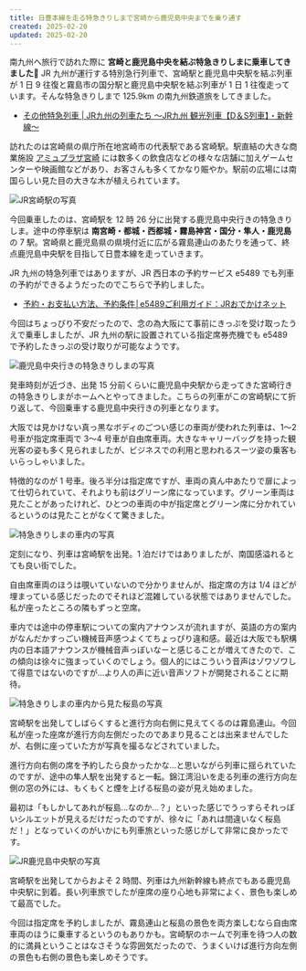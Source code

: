 ```yaml
---
title: 日豊本線を走る特急きりしまで宮崎から鹿児島中央までを乗り通す
created: 2025-02-20
updated: 2025-02-20
---
```


南九州へ旅行で訪れた際に **宮崎と鹿児島中央を結ぶ特急きりしまに乗車してきました🚆** JR 九州が運行する特別急行列車で、宮崎駅と鹿児島中央駅を結ぶ列車が 1 日 9 往復と霧島市の国分駅と鹿児島中央駅を結ぶ列車が 1 日 1 往復走っています。そんな特急きりしまで 125.9km の南九州鉄道旅をしてきました。

- [その他特急列車 | JR九州の列車たち ～JR九州 観光列車【D＆S列車】・新幹線～](https://www.jrkyushu.co.jp/trains/otherexpress/)

訪れたのは宮崎県の県庁所在地宮崎市の代表駅である宮崎駅。駅直結の大きな商業施設 [アミュプラザ宮崎](https://www.amu-miyazaki.com/) には数多くの飲食店などの様々な店舗に加えゲームセンターや映画館などがあり、お客さんも多くてかなり賑やか。駅前の広場には南国らしい見た目の大きな木が植えられています。

![JR宮崎駅の写真](c815e961-527b-4626-c05f-859b789f3c00)

今回乗車したのは、宮崎駅を 12 時 26 分に出発する鹿児島中央行きの特急きりしま。途中の停車駅は **南宮崎・都城・西都城・霧島神宮・国分・隼人・鹿児島** の 7 駅。宮崎県と鹿児島県の県境付近に広がる霧島連山のあたりを通って、終点鹿児島中央駅を目指して日豊本線を走っていきます。

JR 九州の特急列車ではありますが、JR 西日本の予約サービス e5489 でも列車の予約ができるようだったのでこちらで予約しました。

- [予約・お支払い方法、予約条件│e5489ご利用ガイド：JRおでかけネット](https://www.jr-odekake.net/goyoyaku/e5489/reservation/)

今回はちょっぴり不安だったので、念の為大阪にて事前にきっぷを受け取ったうえで乗車しましたが、JR 九州の駅に設置されている指定席券売機でも e5489 で予約したきっぷの受け取りが可能なようです。

![鹿児島中央行きの特急きりしまの写真](1cdea66f-036a-4b12-49f5-1d4e95db5f00)

発車時刻が近づき、出発 15 分前くらいに鹿児島中央駅から走ってきた宮崎行きの特急きりしまがホームへとやってきました。こちらの列車がこの宮崎駅にて折り返して、今回乗車する鹿児島中央行きの列車となります。

大阪では見かけない真っ黒なボディのごつい感じの車両が使われた列車は、1～2 号車が指定席車両で 3～4 号車が自由席車両。大きなキャリーバッグを持った観光客の姿も多く見られましたが、ビジネスでの利用と思われるスーツ姿の乗客もいらっしゃいました。

特徴的なのが 1 号車。後ろ半分は指定席ですが、車両の真ん中あたりで扉によって仕切られていて、それよりも前はグリーン席になっています。グリーン車両は見たことがあったけれど、ひとつの車両の中が指定席とグリーン席に分かれているというのは見たことがなくて驚きました。

![特急きりしまの車内の写真](8eae273a-79be-45e8-ca08-15df5b6c2a00)

定刻になり、列車は宮崎駅を出発。1 泊だけではありましたが、南国感溢れるとても良い街でした。

自由席車両のほうは覗いていないので分かりませんが、指定席の方は 1/4 ほどが埋まっている感じだったのでそれほど混雑している状態ではありませんでした。私が座ったところの隣もずっと空席。

車内では途中の停車駅についての案内アナウンスが流れますが、英語の方の案内がなんだかすっごい機械音声感つよくてちょっぴり違和感。最近は大阪でも駅構内の日本語アナウンスが機械音声っぽいなーと感じることが増えてきたので、この傾向は徐々に強まっていくのでしょう。個人的にはこういう音声はゾワゾワして得意ではないのですが…より人の声に近い音声ソフトが開発されることに期待。

![特急きりしまの車内から見た桜島の写真](e2e3f80f-fa0d-44d6-37c7-025dd44d8700)

宮崎駅を出発してしばらくすると進行方向右側に見えてくるのは霧島連山。今回私が座った座席が進行方向左側だったのであまり見ることは出来ませんでしたが、右側に座っていた方が写真を撮るなどされていました。

進行方向右側の席を予約したら良かったかな…と思いながら列車に揺られていたのですが、途中の隼人駅を出発すると一転。錦江湾沿いを走る列車の進行方向左側の窓の外には、もくもくと煙を上げる桜島の姿が見え始めました。

最初は「もしかしてあれが桜島…なのか…？」といった感じでうっすらそれっぽいシルエットが見えるだけだったのですが、徐々に「あれは間違いなく桜島だ！」となっていくのがいかにも列車旅といった感じがして非常に良かったです。

![JR鹿児島中央駅の写真](953e7bb5-fa51-4715-0d7f-9049af7d6e00)

宮崎駅を出発してからおよそ 2 時間、列車は九州新幹線も終点でもある鹿児島中央駅に到着。長い列車旅でしたが座席の座り心地も非常によく、景色も楽しめて最高でした。

今回は指定席を予約しましたが、霧島連山と桜島の景色を両方楽しむなら自由席車両のほうに乗車するというのもありかも。宮崎駅のホームで列車を待つ人の数的に満員ということはなさそうな雰囲気だったので、うまくいけば進行方向左側の景色も右側の景色も楽しめそうです。
